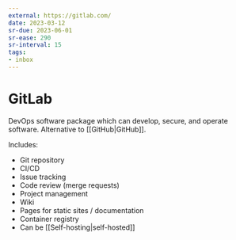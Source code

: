```yaml
---
external: https://gitlab.com/
date: 2023-03-12
sr-due: 2023-06-01
sr-ease: 290
sr-interval: 15
tags:
- inbox
---
```


# GitLab

DevOps software package which can develop, secure, and operate software.
Alternative to [[GitHub|GitHub]].

Includes:

- Git repository
- CI/CD
- Issue tracking
- Code review (merge requests)
- Project management
- Wiki
- Pages for static sites / documentation
- Container registry
- Can be [[Self-hosting|self-hosted]]
